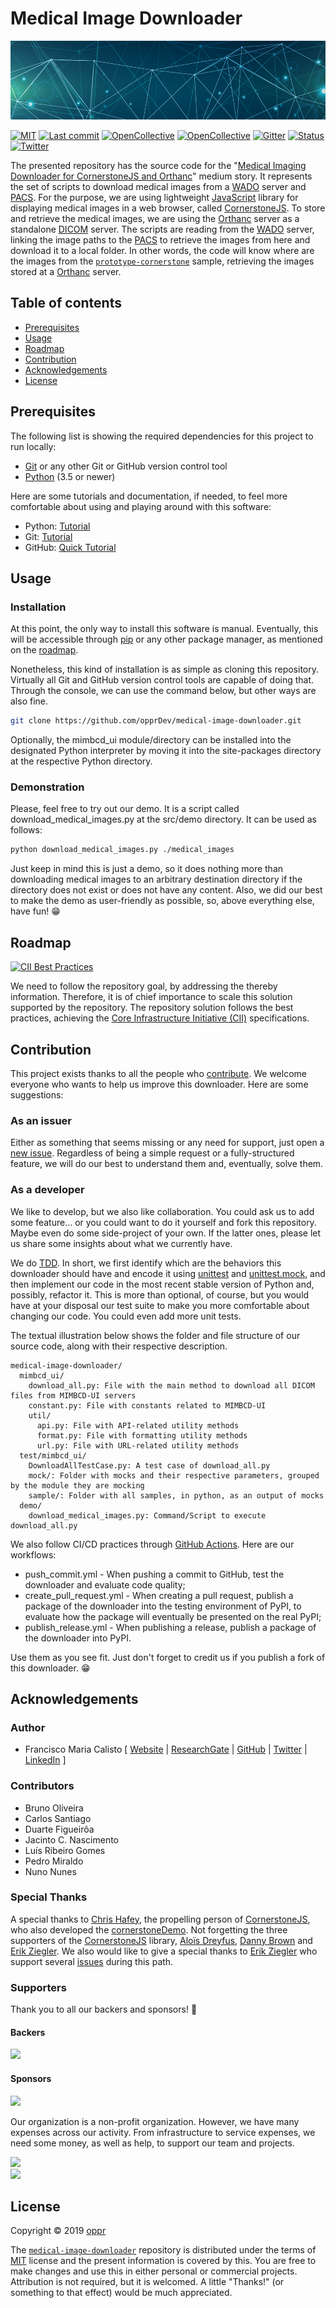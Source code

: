 # Medical Image Downloader

<img src="https://github.com/mida-project/meta/blob/master/banners/dataset-samples_1000x250.png?raw=true" />

[![MIT](https://flat.badgen.net/github/license/opprDev/medical-image-downloader)](https://github.com/opprDev/medical-image-downloader/blob/master/LICENSE)
[![Last commit](https://img.shields.io/github/last-commit/opprDev/medical-image-downloader?style=flat-square)](https://github.com/opprDev/medical-image-downloader/commits/master)
[![OpenCollective](https://opencollective.com/oppr/backers/badge.svg?style=flat-square)](#backers)
[![OpenCollective](https://opencollective.com/oppr/sponsors/badge.svg?style=flat-square)](#sponsors)
[![Gitter](https://img.shields.io/gitter/room/gitterHQ/gitter.svg?style=flat-square)](https://gitter.im/opprTeam)
[![Status](https://flat.badgen.net/github/status/opprDev/medical-image-downloader)](https://circleci.com/gh/opprDev/medical-image-downloader)
[![Twitter](https://flat.badgen.net/twitter/follow/opprGroup)](https://twitter.com/opprGroup)

The presented repository has the source code for the "[Medical Imaging Downloader for CornerstoneJS and Orthanc](https://medium.com/oppr/medical-imaging-downloader-for-cornerstonejs-and-orthanc-d08c3a508d9b)" medium story. It represents the set of scripts to download medical images from a [WADO](https://www.medicalconnections.co.uk/tags/WADO) server and [PACS](https://www.ncbi.nlm.nih.gov/pmc/articles/PMC1718393/). For the purpose, we are using lightweight [JavaScript](https://www.javascript.com/) library for displaying medical images in a web browser, called [CornerstoneJS](https://cornerstonejs.org/). To store and retrieve the medical images, we are using the [Orthanc](https://www.orthanc-server.com/) server as a standalone [DICOM](https://www.dicomlibrary.com/) server. The scripts are reading from the [WADO](https://www.medicalconnections.co.uk/tags/WADO) server, linking the image paths to the [PACS](https://www.ncbi.nlm.nih.gov/pmc/articles/PMC1718393/) to retrieve the images from here and download it to a local folder. In other words, the code will know where are the images from the [`prototype-cornerstone`](https://github.com/MIMBCD-UI/prototype-cornerstone/) sample, retrieving the images stored at a [Orthanc](https://www.orthanc-server.com/) server.

## Table of contents

* [Prerequisites](#Prerequisites)
* [Usage](#Usage)
* [Roadmap](#Roadmap)
* [Contribution](#Contribution)
* [Acknowledgements](#Acknowledgements)
* [License](#License)

## Prerequisites

The following list is showing the required dependencies for this project to run locally:

* [Git](https://git-scm.com/) or any other Git or GitHub version control tool
* [Python](https://www.python.org/) (3.5 or newer)

Here are some tutorials and documentation, if needed, to feel more comfortable about using and playing around with this software:

* Python: [Tutorial](https://docs.python.org/3/tutorial/index.html)
* Git: [Tutorial](https://git-scm.com/docs/gittutorial)
* GitHub: [Quick Tutorial](https://guides.github.com/activities/hello-world/)

## Usage

### Installation

At this point, the only way to install this software is manual. Eventually, this will be accessible through [pip](https://pypi.org/project/pip/) or any other package manager, as mentioned on the [roadmap](#Roadmap).

Nonetheless, this kind of installation is as simple as cloning this repository. Virtually all Git and GitHub version control tools are capable of doing that. Through the console, we can use the command below, but other ways are also fine.

```bash
git clone https://github.com/opprDev/medical-image-downloader.git
```

Optionally, the mimbcd_ui module/directory can be installed into the designated Python interpreter by moving it into the site-packages directory at the respective Python directory.

### Demonstration

Please, feel free to try out our demo. It is a script called download_medical_images.py at the src/demo directory. It can be used as follows:

```bash
python download_medical_images.py ./medical_images
```

Just keep in mind this is just a demo, so it does nothing more than downloading medical images to an arbitrary destination directory if the directory does not exist or does not have any content. Also, we did our best to make the demo as user-friendly as possible, so, above everything else, have fun! 😁

## Roadmap

[![CII Best Practices](https://bestpractices.coreinfrastructure.org/projects/3172/badge)](https://bestpractices.coreinfrastructure.org/projects/3172)

We need to follow the repository goal, by addressing the thereby information. Therefore, it is of chief importance to scale this solution supported by the repository. The repository solution follows the best practices, achieving the [Core Infrastructure Initiative (CII)](https://bestpractices.coreinfrastructure.org/en/projects/3172) specifications.

## Contribution

This project exists thanks to all the people who [contribute](CONTRIBUTING.md). We welcome everyone who wants to help us improve this downloader. Here are some suggestions:

### As an issuer

Either as something that seems missing or any need for support, just open a [new issue](https://github.com/opprDev/medical-image-downloader/issues/new). Regardless of being a simple request or a fully-structured feature, we will do our best to understand them and, eventually, solve them.

### As a developer

We like to develop, but we also like collaboration. You could ask us to add some feature... or you could want to do it yourself and fork this repository. Maybe even do some side-project of your own. If the latter ones, please let us share some insights about what we currently have.

We do [TDD](https://en.wikipedia.org/wiki/Test-driven_development). In short, we first identify which are the behaviors this downloader should have and encode it using [unittest](https://docs.python.org/3/library/unittest.html) and [unittest.mock](https://docs.python.org/3/library/unittest.mock.html), and then implement our code in the most recent stable version of Python and, possibly, refactor it. This is more than optional, of course, but you would have at your disposal our test suite to make you more comfortable about changing our code. You could even add more unit tests.

The textual illustration below shows the folder and file structure of our source code, along with their respective description.

```
medical-image-downloader/
  mimbcd_ui/
    download_all.py: File with the main method to download all DICOM files from MIMBCD-UI servers
    constant.py: File with constants related to MIMBCD-UI
    util/
      api.py: File with API-related utility methods
      format.py: File with formatting utility methods
      url.py: File with URL-related utility methods
  test/mimbcd_ui/
    DownloadAllTestCase.py: A test case of download_all.py
    mock/: Folder with mocks and their respective parameters, grouped by the module they are mocking
    sample/: Folder with all samples, in python, as an output of mocks
  demo/
    download_medical_images.py: Command/Script to execute download_all.py
```

We also follow CI/CD practices through [GitHub Actions](https://github.com/features/actions). Here are our workflows:

* push_commit.yml - When pushing a commit to GitHub, test the downloader and evaluate code quality;
* create_pull_request.yml - When creating a pull request, publish a package of the downloader into the testing environment of PyPI, to evaluate how the package will eventually be presented on the real PyPI;
* publish_release.yml - When publishing a release, publish a package of the downloader into PyPI.

Use them as you see fit. Just don't forget to credit us if you publish a fork of this downloader. :grin:

## Acknowledgements

### Author

* Francisco Maria Calisto [ [Website](http://www.franciscocalisto.me/) | [ResearchGate](https://www.researchgate.net/profile/Francisco_Maria_Calisto) | [GitHub](https://github.com/FMCalisto) | [Twitter](https://twitter.com/FMCalisto) | [LinkedIn](https://www.linkedin.com/in/fmcalisto/) ]

### Contributors

* Bruno Oliveira
* Carlos Santiago
* Duarte Figueirôa
* Jacinto C. Nascimento
* Luís Ribeiro Gomes
* Pedro Miraldo
* Nuno Nunes

### Special Thanks

A special thanks to [Chris Hafey](https://www.linkedin.com/in/chafey/), the propelling person of [CornerstoneJS](https://cornerstonejs.org/), who also developed the [cornerstoneDemo](https://github.com/chafey/cornerstoneDemo). Not forgetting the three supporters of the [CornerstoneJS](https://cornerstonejs.org/) library, [Aloïs Dreyfus](https://www.linkedin.com/in/alois-dreyfus), [Danny Brown](http://dannyrb.com/) and [Erik Ziegler](https://www.npmjs.com/~swederik). We also would like to give a special thanks to [Erik Ziegler](https://www.npmjs.com/~swederik) who support several [issues](https://groups.google.com/forum/#!forum/cornerstone-platform) during this path.

### Supporters

Thank you to all our backers and sponsors! 🙏

#### Backers

<a href="https://opencollective.com/oppr/contribute/backer-11217/checkout" target="_blank">
<img src="https://opencollective.com/oppr/backers.svg">
</a>

#### Sponsors

<a href="https://opencollective.com/oppr/contribute/sponsor-11218/checkout" target="_blank">
<img src="https://opencollective.com/oppr/sponsors.svg">
</a>

Our organization is a non-profit organization. However, we have many expenses across our activity. From infrastructure to service expenses, we need some money, as well as help, to support our team and projects.

<a href="https://opencollective.com/oppr" target="_blank">
<img src="https://opencollective.com/oppr/tiers/donate.svg" width="160">
</a>

<br/>

<a href="https://www.patreon.com/oppr" target="_blank">
<img src="https://c5.patreon.com/external/logo/become_a_patron_button.png" width="160">
</a>

## License

Copyright &copy; 2019 [oppr](https://oppr.io)

The [`medical-image-downloader`](https://github.com/opprDev/medical-image-downloader) repository is distributed under the terms of [MIT](LICENSE) license and the present information is covered by this. You are free to make changes and use this in either personal or commercial projects. Attribution is not required, but it is welcomed. A little "Thanks!" (or something to that effect) would be much appreciated.
